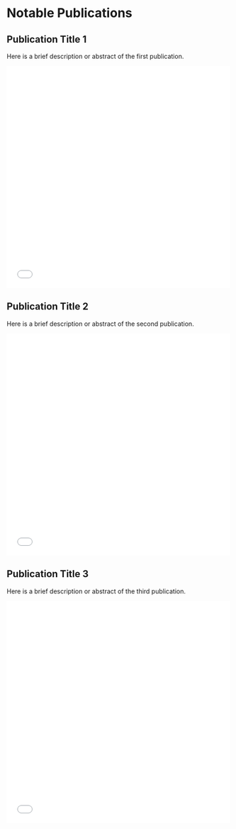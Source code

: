 # Notable Publications

## Publication Title 1
Here is a brief description or abstract of the first publication.
<iframe src="publication_pdfs/IWLS (Day1-4) Bronco Space Lessons Learned Presentation.pdf" style="width:100%; height:500px;" frameborder="0"></iframe>

## Publication Title 2
Here is a brief description or abstract of the second publication.
<iframe src="path/to/publication2.pdf" style="width:100%; height:500px;" frameborder="0"></iframe>

## Publication Title 3
Here is a brief description or abstract of the third publication.
<iframe src="path/to/publication3.pdf" style="width:100%; height:500px;" frameborder="0"></iframe>

<!-- Repeat the pattern for more publications -->
